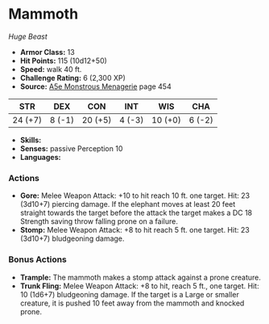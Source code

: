# Mammoth

*Huge* *Beast*

- **Armor Class:** 13
- **Hit Points:** 115 (10d12+50)
- **Speed:** walk 40 ft.
- **Challenge Rating:** 6 (2,300 XP)
- **Source:** [A5e Monstrous Menagerie](https://enpublishingrpg.com/products/level-up-monstrous-menagerie-a5e) page 454

| STR | DEX | CON | INT | WIS | CHA |
| --- | --- | --- | --- | --- | --- |
| 24 (+7) | 8 (-1) | 20 (+5) | 4 (-3) | 10 (+0) | 6 (-2) |

- **Skills:** 
- **Senses:** passive Perception 10
- **Languages:** 
### Actions
- **Gore:** Melee Weapon Attack: +10 to hit  reach 10 ft.  one target. Hit: 23 (3d10+7) piercing damage. If the elephant moves at least 20 feet straight towards the target before the attack  the target makes a DC 18 Strength saving throw  falling prone on a failure.
- **Stomp:** Melee Weapon Attack: +8 to hit  reach 5 ft.  one target. Hit: 23 (3d10+7) bludgeoning damage.
### Bonus Actions
- **Trample:** The mammoth makes a stomp attack against a prone creature.
- **Trunk Fling:** Melee Weapon Attack: +8 to hit, reach 5 ft., one target. Hit: 10 (1d6+7) bludgeoning damage. If the target is a Large or smaller creature, it is pushed 10 feet away from the mammoth and knocked prone.


